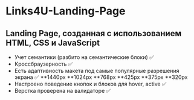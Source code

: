 # Links4U-Landing-Page
## Landing Page, созданная с использованием HTML, CSS и JavaScript
* Учет семантики (разбито на семантические блоки) ✅
* Кроссбраузерность ✅
* Есть адаптивность макета под самые популярные разрешения экрана ✅
  **1440px 
  **1024px 
  **768px 
  **425px 
  **375px 
  **320px 
* Настроено поведение кнопок и блоков для hover, active ✅
* Верстка проверена на валидаторе ✅
